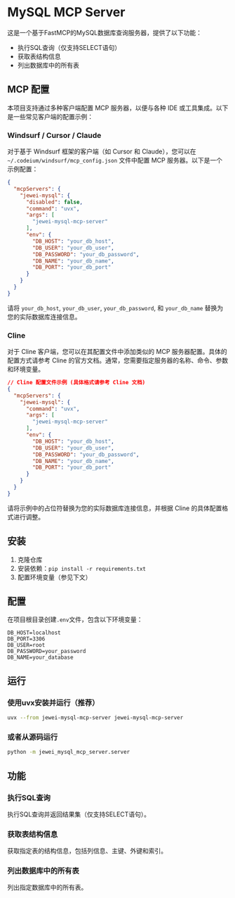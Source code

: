 # MySQL MCP Server

这是一个基于FastMCP的MySQL数据库查询服务器，提供了以下功能：

- 执行SQL查询（仅支持SELECT语句）
- 获取表结构信息
- 列出数据库中的所有表


## MCP 配置

本项目支持通过多种客户端配置 MCP 服务器，以便与各种 IDE 或工具集成。以下是一些常见客户端的配置示例：

### Windsurf / Cursor / Claude

对于基于 Windsurf 框架的客户端（如 Cursor 和 Claude），您可以在 `~/.codeium/windsurf/mcp_config.json` 文件中配置 MCP 服务器。以下是一个示例配置：

```json
{
  "mcpServers": {
    "jewei-mysql": {
      "disabled": false,
      "command": "uvx",
      "args": [
        "jewei-mysql-mcp-server"
      ],
      "env": {
        "DB_HOST": "your_db_host",
        "DB_USER": "your_db_user",
        "DB_PASSWORD": "your_db_password",
        "DB_NAME": "your_db_name",
        "DB_PORT": "your_db_port"
      }
    }
  }
}
```

请将 `your_db_host`, `your_db_user`, `your_db_password`, 和 `your_db_name` 替换为您的实际数据库连接信息。

### Cline

对于 Cline 客户端，您可以在其配置文件中添加类似的 MCP 服务器配置。具体的配置方式请参考 Cline 的官方文档。通常，您需要指定服务器的名称、命令、参数和环境变量。

```json
// Cline 配置文件示例 (具体格式请参考 Cline 文档)
{
  "mcpServers": {
    "jewei-mysql": {
      "command": "uvx",
      "args": [
        "jewei-mysql-mcp-server"
      ],
      "env": {
        "DB_HOST": "your_db_host",
        "DB_USER": "your_db_user",
        "DB_PASSWORD": "your_db_password",
        "DB_NAME": "your_db_name",
        "DB_PORT": "your_db_port"
      }
    }
  }
}
```

请将示例中的占位符替换为您的实际数据库连接信息，并根据 Cline 的具体配置格式进行调整。

## 安装

1. 克隆仓库
2. 安装依赖：`pip install -r requirements.txt`
3. 配置环境变量（参见下文）

## 配置

在项目根目录创建`.env`文件，包含以下环境变量：

```
DB_HOST=localhost
DB_PORT=3306
DB_USER=root
DB_PASSWORD=your_password
DB_NAME=your_database
```

## 运行

### 使用uvx安装并运行（推荐）

```bash
uvx --from jewei-mysql-mcp-server jewei-mysql-mcp-server
```

### 或者从源码运行

```bash
python -m jewei_mysql_mcp_server.server
```

## 功能

### 执行SQL查询

执行SQL查询并返回结果集（仅支持SELECT语句）。

### 获取表结构信息

获取指定表的结构信息，包括列信息、主键、外键和索引。

### 列出数据库中的所有表

列出指定数据库中的所有表。